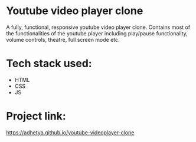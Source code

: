 # Youtube video player clone

A fully, functional, responsive youtube video player clone. Contains most of the functionalities of the youtube player including play/pause functionality, volume controls, theatre, full screen mode etc.

# Tech stack used:
- HTML
- CSS
- JS

# Project link:
https://adhetya.github.io/youtube-videoplayer-clone